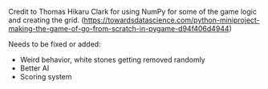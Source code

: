 Credit to Thomas Hikaru Clark for using NumPy for some of the game logic and creating the grid.
(https://towardsdatascience.com/python-miniproject-making-the-game-of-go-from-scratch-in-pygame-d94f406d4944)

Needs to be fixed or added:
<ul>
  <li>Weird behavior, white stones getting removed randomly</li>
  <li>Better AI</li>
  <li>Scoring system</li>
</ul>	

